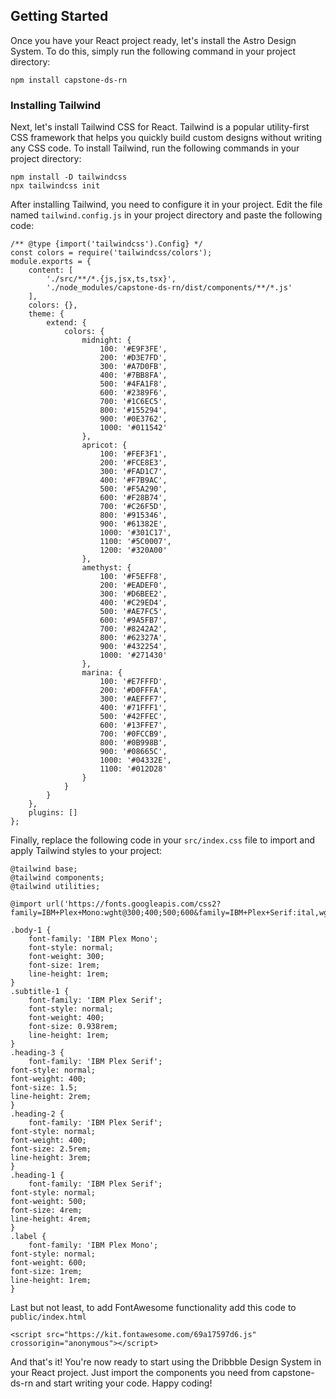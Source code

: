 ## Getting Started
Once you have your React project ready, let's install the Astro Design System. To do this, simply run the following command in your project directory:

```
npm install capstone-ds-rn
```

### Installing Tailwind
Next, let's install Tailwind CSS for React. Tailwind is a popular utility-first CSS framework that helps you quickly build custom designs without writing any CSS code. To install Tailwind, run the following commands in your project directory:

```
npm install -D tailwindcss
npx tailwindcss init
```

After installing Tailwind, you need to configure it in your project. Edit the file named `tailwind.config.js` in your project directory and paste the following code:
```
/** @type {import('tailwindcss').Config} */
const colors = require('tailwindcss/colors');
module.exports = {
	content: [
		'./src/**/*.{js,jsx,ts,tsx}',
		'./node_modules/capstone-ds-rn/dist/components/**/*.js'
	],
	colors: {},
	theme: {
		extend: {
			colors: {
				midnight: {
					100: '#E9F3FE',
					200: '#D3E7FD',
					300: '#A7D0FB',
					400: '#7BB8FA',
					500: '#4FA1F8',
					600: '#2389F6',
					700: '#1C6EC5',
					800: '#155294',
					900: '#0E3762',
					1000: '#011542'
				},
				apricot: {
					100: '#FEF3F1',
					200: '#FCE8E3',
					300: '#FAD1C7',
					400: '#F7B9AC',
					500: '#F5A290',
					600: '#F28B74',
					700: '#C26F5D',
					800: '#915346',
					900: '#61382E',
					1000: '#301C17',
					1100: '#5C0007',
					1200: '#320A00'
				},
				amethyst: {
					100: '#F5EFF8',
					200: '#EADEF0',
					300: '#D6BEE2',
					400: '#C29ED4',
					500: '#AE7FC5',
					600: '#9A5FB7',
					700: '#8242A2',
					800: '#62327A',
					900: '#432254',
					1000: '#271430'
				},
				marina: {
					100: '#E7FFFD',
					200: '#D0FFFA',
					300: '#AEFFF7',
					400: '#71FFF1',
					500: '#42FFEC',
					600: '#13FFE7',
					700: '#0FCCB9',
					800: '#0B998B',
					900: '#08665C',
					1000: '#04332E',
					1100: '#012D28'
				}
			}
		}
	},
	plugins: []
};
```

Finally, replace the following code in your `src/index.css` file to import and apply Tailwind styles to your project:
```
@tailwind base;
@tailwind components;
@tailwind utilities;

@import url('https://fonts.googleapis.com/css2?family=IBM+Plex+Mono:wght@300;400;500;600&family=IBM+Plex+Serif:ital,wght@0,200;0,300;0,400;0,500;0,600;1,200;1,300;1,400;1,500;1,600&display=swap');

.body-1 {
	font-family: 'IBM Plex Mono';
	font-style: normal;
	font-weight: 300;
	font-size: 1rem;
	line-height: 1rem;
}
.subtitle-1 {
	font-family: 'IBM Plex Serif';
	font-style: normal;
	font-weight: 400;
	font-size: 0.938rem;
	line-height: 1rem;
}
.heading-3 {
	font-family: 'IBM Plex Serif';
font-style: normal;
font-weight: 400;
font-size: 1.5;
line-height: 2rem;
}
.heading-2 {
	font-family: 'IBM Plex Serif';
font-style: normal;
font-weight: 400;
font-size: 2.5rem;
line-height: 3rem;
}
.heading-1 {
	font-family: 'IBM Plex Serif';
font-style: normal;
font-weight: 500;
font-size: 4rem;
line-height: 4rem;
}
.label {
	font-family: 'IBM Plex Mono';
font-style: normal;
font-weight: 600;
font-size: 1rem;
line-height: 1rem;
}
```


Last but not least, to add FontAwesome functionality add this code to `public/index.html`
```
<script src="https://kit.fontawesome.com/69a17597d6.js" crossorigin="anonymous"></script>
```
And that's it! You're now ready to start using the Dribbble Design System in your React project. Just import the components you need from capstone-ds-rn and start writing your code. Happy coding!